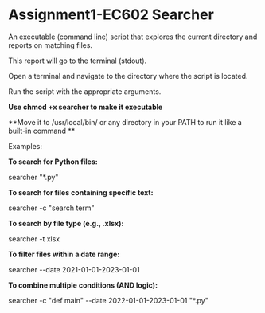# Assignment1-EC602 Searcher


An executable (command line) script that explores the current directory and reports on matching files.

This report will go to the terminal (stdout).

Open a terminal and navigate to the directory where the script is located.

Run the script with the appropriate arguments. 

**Use chmod +x searcher to make it executable**

**Move it to /usr/local/bin/ or any directory in your PATH to run it like a built-in command **

Examples:

**To search for Python files:**

searcher "*.py"

**To search for files containing specific text:**

searcher -c "search term"

**To search by file type (e.g., .xlsx):**

searcher -t xlsx

**To filter files within a date range:**

searcher --date 2021-01-01-2023-01-01

**To combine multiple conditions (AND logic):**

searcher -c "def main" --date 2022-01-01-2023-01-01 "*.py"

